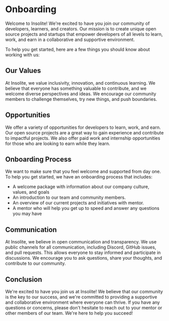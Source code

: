 # Onboarding

Welcome to Insolite! We're excited to have you join our community of developers, learners, and creators.
Our mission is to create unique open source projects and startups that empower developers of all levels to
learn, work, and earn in a collaborative and supportive environment.

To help you get started, here are a few things you should know about working with us:

## Our Values
At Insolite, we value inclusivity, innovation, and continuous learning. We believe that everyone has something valuable to contribute,
and we welcome diverse perspectives and ideas. We encourage our community members to challenge themselves, try new things, and push boundaries.

## Opportunities
We offer a variety of opportunities for developers to learn, work, and earn.
Our open source projects are a great way to gain experience and contribute to impactful projects.
We also offer paid work and internship opportunities for those who are looking to earn while they learn.

## Onboarding Process
We want to make sure that you feel welcome and supported from day one. To help you get started, we have an onboarding process that includes:

- A welcome package with information about our company culture, values, and goals
- An introduction to our team and community members.
- An overview of our current projects and initiatives with mentor.
- A mentor who will help you get up to speed and answer any questions you may have

## Communication
At Insolite, we believe in open communication and transparency.
We use public channels for all communication, including Discord, GitHub issues, and pull requests.
This allows everyone to stay informed and participate in discussions. We encourage you to ask questions, share your thoughts, and contribute to our community.

## Conclusion
We're excited to have you join us at Insolite! We believe that our community is the key to our success,
and we're committed to providing a supportive and collaborative environment where everyone can thrive.
If you have any questions or concerns, please don't hesitate to reach out to your mentor or other members of our team. We're here to help you succeed!
